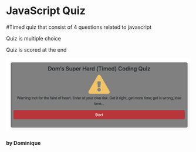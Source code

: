 # JavaScript Quiz

#Timed quiz that consist of 4 questions related to javascript

Quiz is multiple choice 

Quiz is scored at the end

![picture](Screen%20Shot%202020-03-28%20at%208.51.33%20PM.png)

#### by Dominique
